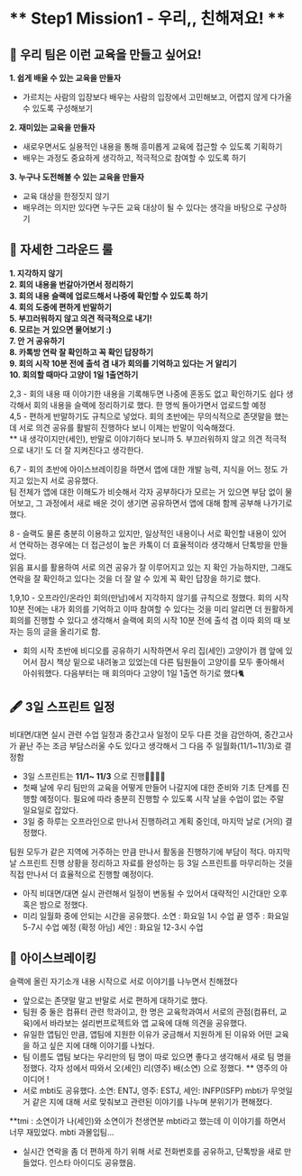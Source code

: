 # ** Step1 Mission1 - 우리,, 친해져요! **

## 📄 우리 팀은 이런 교육을 만들고 싶어요!

**1. 쉽게 배울 수 있는 교육을 만들자**
- 가르치는 사람의 입장보다 배우는 사람의 입장에서 고민해보고, 어렵지 않게 다가올 수 있도록 구성해보기

**2. 재미있는 교육을 만들자**
- 새로우면서도 실용적인 내용을 통해 흥미롭게 교육에 접근할 수 있도록 기획하기
- 배우는 과정도 중요하게 생각하고, 적극적으로 참여할 수 있도록 하기

**3. 누구나 도전해볼 수 있는 교육을 만들자**
- 교육 대상을 한정짓지 않기
- 배우려는 의지만 있다면 누구든 교육 대상이 될 수 있다는 생각을 바탕으로 구상하기  


## 📌 자세한 그라운드 룰
 **1. 지각하지 않기**  
 **2. 회의 내용을 번갈아가면서 정리하기**  
 **3. 회의 내용 슬랙에 업로드해서 나중에 확인할 수 있도록 하기**  
 **4. 회의 도중에 편하게 반말하기**  
 **5. 부끄러워하지 않고 의견 적극적으로 내기!**  
 **6. 모르는 거 있으면 물어보기 :)**  
 **7. 안 거 공유하기**  
 **8. 카톡방 연락 잘 확인하고 꼭 확인 답장하기**  
 **9. 회의 시작 10분 전에 출석 겸 내가 회의를 기억하고 있다는 거 알리기**  
 **10. 회의할 때마다 고양이 1일 1출연하기**  
 
 2,3 - 회의 내용 때 이야기한 내용을 기록해두면 나중에 혼동도 없고 확인하기도 쉽다 생각해서 회의 내용을 슬랙에 정리하기로 했다. 한 명씩 돌아가면서 업로드할 예정  
 4,5 - 편하게 반말하기도 규칙으로 넣었다. 회의 초반에는 무의식적으로 존댓말을 했는데 서로 의견 공유를 활발히 진행하다 보니 이제는 반말이 익숙해졌다.  
 ** 내 생각이지만(세인), 반말로 이야기하다 보니까 5. 부끄러워하지 않고 의견 적극적으로 내기! 도 더 잘 지켜진다고 생각한다.  
 
 6,7 - 회의 초반에 아이스브레이킹을 하면서 앱에 대한 개발 능력, 지식을 어느 정도 가지고 있는지 서로 공유했다.  
 팀 전체가 앱에 대한 이해도가 비슷해서 각자 공부하다가 모르는 거 있으면 부담 없이 물어보고, 그 과정에서 새로 배운 것이 생기면 공유하면서 앱에 대해 함께 공부해 나가기로 했다.  
 
 8 - 슬랙도 물론 충분히 이용하고 있지만, 일상적인 내용이나 서로 확인할 내용이 있어서 연락하는 경우에는 더 접근성이 높은 카톡이 더 효율적이라 생각해서 단톡방을 만들었다.  
 읽음 표시를 활용하여 서로 의견 공유가 잘 이루어지고 있는 지 확인 가능하지만, 그래도 연락을 잘 확인하고 있다는 것을 더 잘 알 수 있게 꼭 확인 답장을 하기로 했다.  
 
 1,9,10 - 오프라인/온라인 회의(만남)에서 지각하지 않기를 규칙으로 정했다. 회의 시작 10분 전에는 내가 회의를 기억하고 이따 참여할 수 있다는 것을 미리 알리면 더 원활하게 회의를 진행할 수 있다고 생각해서 슬랙에 회의 시작 10분 전에 출석 겸 이따 회의 때 보자는 등의 글을 올리기로 함.  
 + 회의 시작 초반에 비디오를 공유하기 시작하면서 우리 집(세인) 고양이가 캠 앞에 있어서 잠시 책상 밑으로 내려놓고 있었는데 다른 팀원들이 고양이를 모두 좋아해서 아쉬워했다. 다음부터는 매 회의마다 고양이 1일 1출연 하기로 했다🐈  


## 🖋 3일 스프린트 일정

 비대면/대면 실시 관련 수업 일정과 중간고사 일정이 모두 다른 것을 감안하여, 중간고사가 끝난 주는 조금 부담스러울 수도 있다고 생각해서 그 다음 주 일월화(11/1~11/3)로 결정함
 
 - 3일 스프린트는 **11/1~ 11/3** 으로 진행🏃‍♂️🏃‍♂️
 - 첫째 날에 우리 팀만의 교육을 어떻게 만들어 나갈지에 대한 준비와 기초 단계를 진행할 예정이다. 필요에 따라 충분히 진행할 수 있도록 시작 날을 수업이 없는 주말 일요일로 잡았다.
 - 3일 중 하루는 오프라인으로 만나서 진행하려고 계획 중인데, 마지막 날로 (거의) 결정했다.
 
 팀원 모두가 같은 지역에 거주하는 만큼 만나서 활동을 진행하기에 부담이 적다.
 마지막 날 스프린트 진행 상황을 정리하고 자료를 완성하는 등 3일 스프린트를 마무리하는 것을 직접 만나서 더 효율적으로 진행할 예정이다.
 - 아직 비대면/대면 실시 관련해서 일정이 변동될 수 있어서 대략적인 시간대만 오후 혹은 밤으로 정했다.
 - 미리 일월화 중에 안되는 시간을 공유했다.
 소연 : 화요일 1시 수업 끝
 영주 : 화요일 5-7시 수업 예정 (확정 아님)
 세인 : 화요일 12-3시 수업
 
 
 ## 🧊 아이스브레이킹
 
 슬랙에 올린 자기소개 내용 시작으로 서로 이야기를 나누면서 친해졌다
 - 앞으로는 존댓말 말고 반말로 서로 편하게 대하기로 했다.
 - 팀원 중 둘은 컴퓨터 관련 학과이고, 한 명은 교육학과여서 서로의 관점(컴퓨터, 교육)에서 바라보는 설리번프로젝트와 앱 교육에 대해 의견을 공유했다.
 - 유일한 앱팀인 만큼, 앱팀에 지원한 이유가 궁금해서 지원하게 된 이유와 어떤 교육을 하고 싶은 지에 대해 이야기를 나눴다.
 - 팀 이름도 앱팀 보다는 우리만의 팀 명이 따로 있으면 좋다고 생각해서 새로 팀 명을 정했다. 각자 성에서 따와서 오(세인) 리(영주) 배(소연) 으로 정했다.
 ** 영주의 아이디어 !
 - 서로 mbti도 공유했다.
 소연: ENTJ, 영주: ESTJ, 세인: INFP(ISFP)
 mbti가 무엇일 거 같은 지에 대해 서로 맞춰보고 관련된 이야기를 나누며 분위기가 편해졌다.  
 
 **tmi : 소연이가 나(세인)와 소연이가 천생연분 mbti라고 했는데 이 이야기를 하면서 너무 재밌었다. mbti 과몰입팀...
 - 실시간 연락을 좀 더 편하게 하기 위해 서로 전화번호를 공유하고, 단톡방을 새로 만들었다. 인스타 아이디도 공유했음.
